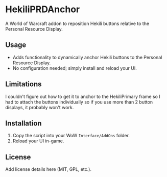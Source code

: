 # HekiliPRDAnchor
A World of Warcraft addon to reposition Hekili buttons relative to the Personal Resource Display.

## Usage
- Adds functionality to dynamically anchor Hekili buttons to the Personal Resource Display.
- No configuration needed; simply install and reload your UI.

## Limitations
I couldn't figure out how to get it to anchor to the HekiliPrimary frame so I had to attach the buttons individually so if you use more than 2 button displays, it probably won't work.

## Installation
1. Copy the script into your WoW `Interface/AddOns` folder.
2. Reload your UI in-game.

## License
Add license details here (MIT, GPL, etc.).
